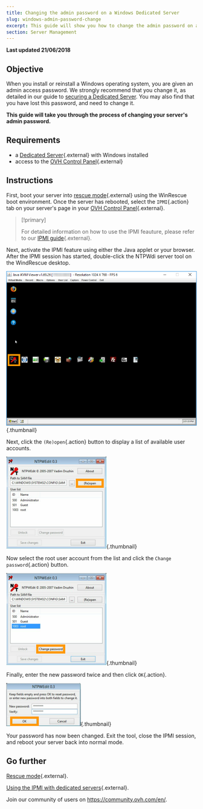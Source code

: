 ```yaml
---
title: Changing the admin password on a Windows Dedicated Server
slug: windows-admin-password-change
excerpt: This guide will show you how to change the admin password on a Windows dedicated server.
section: Server Management
---
```


**Last updated 21/06/2018**

## Objective

When you install or reinstall a Windows operating system, you are given an admin access password. We strongly recommend that you change it, as detailed in our guide to [securing a Dedicated Server](https://docs.ovh.com/au/en/dedicated/securing-a-dedicated-server/). You may also find that you have lost this password, and need to change it.

**This guide will take you through the process of changing your server's admin password.**

## Requirements

* a [Dedicated Server](https://www.ovh.com/au/en/dedicated-servers/){.external} with Windows installed
* access to the [OVH Control Panel](https://ca.ovh.com/auth/?action=gotomanager){.external}

## Instructions

First, boot your server into [rescue mode](https://docs.ovh.com/au/en/dedicated/ovh-rescue/){.external} using the WinRescue boot environment. Once the server has rebooted, select the `IPMI`{.action} tab on your server's page in your [OVH Control Panel](https://ca.ovh.com/auth/?action=gotomanager){.external}.

> [!primary]
>
> For detailed information on how to use the IPMI feauture, please refer to our [IPMI guide](https://docs.ovh.com/au/en/dedicated/use-ipmi-dedicated-servers/){.external}.
>

Next, activate the IPMI feature using either the Java applet or your browser. After the IPMI session has started, double-click the NTPWdi server tool on the WindRescue desktop.

![NTPWdi](images/ntpwdi-tool-01.png){.thumbnail}

Next, click the `(Re)open`{.action} button to display a list of available user accounts.

![NTPWdi](images/ntpwdi-tool-02.png){.thumbnail}

Now select the root user account from the list and click the `Change password`{.action} button.

![NTPWdi](images/ntpwdi-tool-03.png){.thumbnail}

Finally, enter the new password twice and then click `OK`{.action}.

![NTPWdi](images/ntpwdi-tool-04.png){.thumbnail}

Your password has now been changed. Exit the tool, close the IPMI session, and reboot your server back into normal mode.

## Go further

[Rescue mode](https://docs.ovh.com/au/en/dedicated/ovh-rescue/){.external}.

[Using the IPMI with dedicated servers](https://docs.ovh.com/au/en/dedicated/use-ipmi-dedicated-servers/){.external}.

Join our community of users on <https://community.ovh.com/en/>.